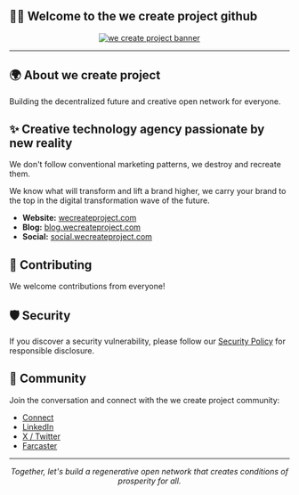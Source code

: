 
## 👋🏾 Welcome to the we create project github

<p align="center">
  <a href="https://wecreateproject.com" target="_blank" rel="noopener noreferrer">
    <picture>
    <img alt="we create project banner" src="https://github.com/user-attachments/assets/c2ec9050-f4a1-4ac9-b27c-02da649733c7" width="auto" height="auto">
    </picture>
  </a>
</p>

---

## 🌍 About we create project

Building the decentralized future and creative open network for everyone.

## ✨ Creative technology agency passionate by new reality

We don't follow conventional marketing patterns, we destroy and recreate them.

We know what will transform and lift a brand higher, we carry your brand to the top in the digital transformation wave of the future.

- **Website:** <a href="https://wecreateproject.com" target="_blank" rel="noopener noreferrer">wecreateproject.com</a>
- **Blog:** <a href="https://wecreateproject.com/blog" target="_blank" rel="noopener noreferrer">blog.wecreateproject.com</a>
- **Social:** <a href="http://social.wecreateproject.com" target="_blank" rel="noopener noreferrer">social.wecreateproject.com</a>

## 🤝 Contributing

We welcome contributions from everyone!

## 🛡️ Security

If you discover a security vulnerability, please follow our <a href="https://wecreateproject.com" target="_blank" rel="noopener noreferrer">Security Policy</a> for responsible disclosure.

## 💬 Community

Join the conversation and connect with the we create project community:

- <a href="https://wecreateproject.com/contact" target="_blank" rel="noopener noreferrer">Connect</a>
- <a href="http://linkedin.wecreateproject.com" target="_blank" rel="noopener noreferrer">LinkedIn</a>
- <a href="http://x.wecreateproject.com" target="_blank" rel="noopener noreferrer">X / Twitter</a>
- <a href="https://farcaster.xyz/wecreateproject.eth" target="_blank" rel="noopener noreferrer">Farcaster</a>

---

<p align="center">
  <i>Together, let's build a regenerative open network that creates conditions of prosperity for all.</i>
</p>
